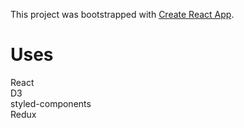 This project was bootstrapped with [Create React App](https://github.com/facebook/create-react-app).

# Uses
React<br/>
D3<br/>
styled-components<br/>
Redux<br/>
